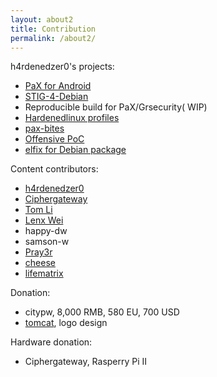 ```yaml
---
layout: about2
title: Contribution
permalink: /about2/
---
```


h4rdenedzer0's projects:

* [PaX for Android](http://hardenedlinux.org/system-security/2015/05/11/Grsecurity-for-Nexus-7-2013.html)
* [STIG-4-Debian](http://hardenedlinux.org/system-security/2015/06/19/STIG-4-Debian.html)
* Reproducible build for PaX/Grsecurity( WIP)
* [Hardenedlinux profiles](https://github.com/hardenedlinux/hardenedlinux_profiles)
* [pax-bites](https://github.com/hardenedlinux/pax-bites)
* [Offensive PoC](https://github.com/hardenedlinux/offensive_poc)
* [elfix for Debian package](https://github.com/hardenedlinux/elfix-deb)


Content contributors:

* [h4rdenedzer0](http://hardenedlinux.org/about/)
* [Ciphergateway](https://twitter.com/ciphergateway)
* [Tom Li](https://biergaizi.info/)
* [Lenx Wei](https://www.linkedin.com/pub/tao-wei/26/60/25)
* happy-dw
* samson-w
* [Pray3r](https://github.com/Pray3r)
* [cheese](https://github.com/cheese)
* [lifematrix](https://github.com/lifematrix)

Donation:

* citypw, 8,000 RMB, 580 EU, 700 USD
* [tomcat](http://www.songhaoyun.com/), logo design

Hardware donation:

* Ciphergateway, Rasperry Pi II
